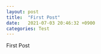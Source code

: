```yaml
---
layout: post
title:  "First Post"
date:   2021-07-03 20:46:32 +0900
categories: Test
---
```

First Post
